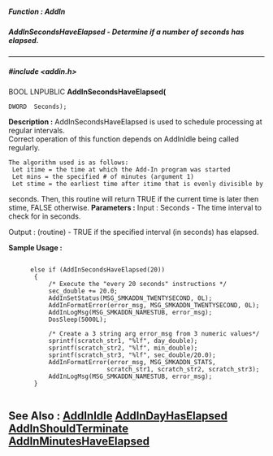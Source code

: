 ##### Function : AddIn
##### AddInSecondsHaveElapsed - Determine if a number of seconds has elapsed.
---
##### #include <addin.h>
BOOL LNPUBLIC **AddInSecondsHaveElapsed(**

	DWORD  Seconds);
**Description :**
AddInSecondsHaveElapsed is used to schedule processing at regular intervals.  
Correct operation of this function depends on AddInIdle being called 
regularly.  

	The algorithm used is as follows:
     Let itime = the time at which the Add-In program was started
     Let mins = the specified # of minutes (argument 1)
     Let stime = the earliest time after itime that is evenly divisible by 
seconds.
Then, this routine will return TRUE if the current time is later then stime, 
FALSE otherwise.
**Parameters :**
Input :
Seconds  -  The time interval to check for in seconds.

Output :
(routine)  -  TRUE if the specified interval (in seconds) has elapsed.


**Sample Usage :**
```

      else if (AddInSecondsHaveElapsed(20))
       {
           /* Execute the "every 20 seconds" instructions */
           sec_double += 20.0;
           AddInSetStatus(MSG_SMKADDN_TWENTYSECOND, 0L);
           AddInFormatError(error_msg, MSG_SMKADDN_TWENTYSECOND, 0L);
           AddInLogMsg(MSG_SMKADDN_NAMESTUB, error_msg);
           DosSleep(5000L);

           /* Create a 3 string arg error_msg from 3 numeric values*/
           sprintf(scratch_str1, "%lf", day_double);
           sprintf(scratch_str2, "%lf", min_double);
           sprintf(scratch_str3, "%lf", sec_double/20.0);
           AddInFormatError(error_msg, MSG_SMKADDN_STATS,
                           scratch_str1, scratch_str2, scratch_str3);
           AddInLogMsg(MSG_SMKADDN_NAMESTUB, error_msg);
       }
   
```
**See Also :**
[AddInIdle](D:/md_files/AddInIdle.md)
[AddInDayHasElapsed](D:/md_files/AddInDayHasElapsed.md)
[AddInShouldTerminate](D:/md_files/AddInShouldTerminate.md)
[AddInMinutesHaveElapsed](D:/md_files/AddInMinutesHaveElapsed.md)
---
